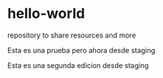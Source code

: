 # hello-world
repository to share resources and more

Esta es una prueba pero ahora desde staging


Esta es una segunda edicion desde staging
